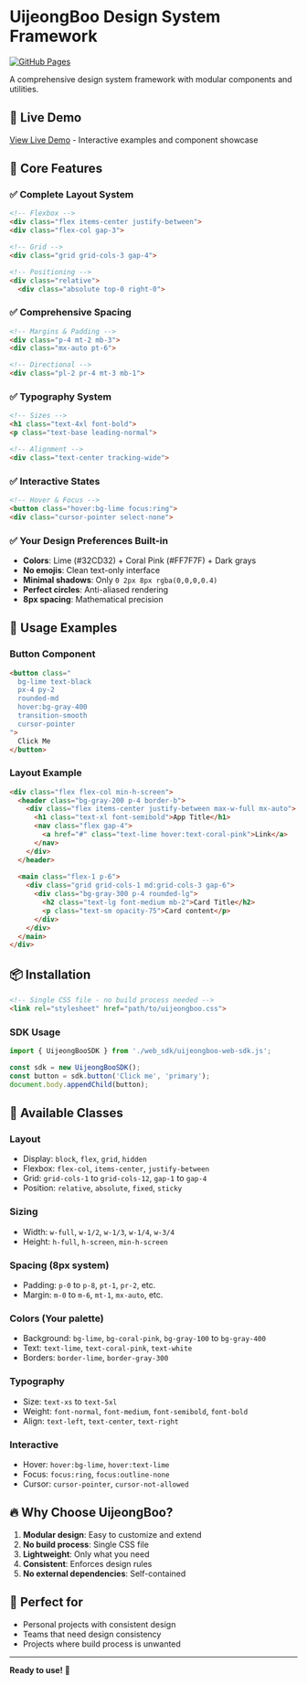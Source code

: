 # UijeongBoo Design System Framework

[![GitHub Pages](https://img.shields.io/badge/GitHub%20Pages-Deployed-brightgreen)](https://coreeeeaaaa.github.io/uijeongboo/)

A comprehensive design system framework with modular components and utilities.

## 🚀 Live Demo

[View Live Demo](https://coreeeeaaaa.github.io/uijeongboo/) - Interactive examples and component showcase

## 🎯 Core Features

### ✅ Complete Layout System
```html
<!-- Flexbox -->
<div class="flex items-center justify-between">
<div class="flex-col gap-3">

<!-- Grid -->
<div class="grid grid-cols-3 gap-4">

<!-- Positioning -->
<div class="relative">
  <div class="absolute top-0 right-0">
```

### ✅ Comprehensive Spacing
```html
<!-- Margins & Padding -->
<div class="p-4 mt-2 mb-3">
<div class="mx-auto pt-6">

<!-- Directional -->
<div class="pl-2 pr-4 mt-3 mb-1">
```

### ✅ Typography System
```html
<!-- Sizes -->
<h1 class="text-4xl font-bold">
<p class="text-base leading-normal">

<!-- Alignment -->
<div class="text-center tracking-wide">
```

### ✅ Interactive States
```html
<!-- Hover & Focus -->
<button class="hover:bg-lime focus:ring">
<div class="cursor-pointer select-none">
```

### ✅ Your Design Preferences Built-in
- **Colors**: Lime (#32CD32) + Coral Pink (#FF7F7F) + Dark grays
- **No emojis**: Clean text-only interface
- **Minimal shadows**: Only `0 2px 8px rgba(0,0,0,0.4)`
- **Perfect circles**: Anti-aliased rendering
- **8px spacing**: Mathematical precision

## 🚀 Usage Examples

### Button Component
```html
<button class="
  bg-lime text-black
  px-4 py-2 
  rounded-md
  hover:bg-gray-400
  transition-smooth
  cursor-pointer
">
  Click Me
</button>
```

### Layout Example
```html
<div class="flex flex-col min-h-screen">
  <header class="bg-gray-200 p-4 border-b">
    <div class="flex items-center justify-between max-w-full mx-auto">
      <h1 class="text-xl font-semibold">App Title</h1>
      <nav class="flex gap-4">
        <a href="#" class="text-lime hover:text-coral-pink">Link</a>
      </nav>
    </div>
  </header>
  
  <main class="flex-1 p-6">
    <div class="grid grid-cols-1 md:grid-cols-3 gap-6">
      <div class="bg-gray-300 p-4 rounded-lg">
        <h2 class="text-lg font-medium mb-2">Card Title</h2>
        <p class="text-sm opacity-75">Card content</p>
      </div>
    </div>
  </main>
</div>
```

## 📦 Installation

```html
<!-- Single CSS file - no build process needed -->
<link rel="stylesheet" href="path/to/uijeongboo.css">
```

### SDK Usage

```javascript
import { UijeongBooSDK } from './web_sdk/uijeongboo-web-sdk.js';

const sdk = new UijeongBooSDK();
const button = sdk.button('Click me', 'primary');
document.body.appendChild(button);
```

## 🎨 Available Classes

### Layout
- Display: `block`, `flex`, `grid`, `hidden`
- Flexbox: `flex-col`, `items-center`, `justify-between`
- Grid: `grid-cols-1` to `grid-cols-12`, `gap-1` to `gap-4`
- Position: `relative`, `absolute`, `fixed`, `sticky`

### Sizing
- Width: `w-full`, `w-1/2`, `w-1/3`, `w-1/4`, `w-3/4`
- Height: `h-full`, `h-screen`, `min-h-screen`

### Spacing (8px system)
- Padding: `p-0` to `p-8`, `pt-1`, `pr-2`, etc.
- Margin: `m-0` to `m-6`, `mt-1`, `mx-auto`, etc.

### Colors (Your palette)
- Background: `bg-lime`, `bg-coral-pink`, `bg-gray-100` to `bg-gray-400`
- Text: `text-lime`, `text-coral-pink`, `text-white`
- Borders: `border-lime`, `border-gray-300`

### Typography
- Size: `text-xs` to `text-5xl`
- Weight: `font-normal`, `font-medium`, `font-semibold`, `font-bold`
- Align: `text-left`, `text-center`, `text-right`

### Interactive
- Hover: `hover:bg-lime`, `hover:text-lime`
- Focus: `focus:ring`, `focus:outline-none`
- Cursor: `cursor-pointer`, `cursor-not-allowed`

## 🔥 Why Choose UijeongBoo?

1. **Modular design**: Easy to customize and extend
2. **No build process**: Single CSS file
3. **Lightweight**: Only what you need
4. **Consistent**: Enforces design rules
5. **No external dependencies**: Self-contained

## 🎯 Perfect for

- Personal projects with consistent design
- Teams that need design consistency
- Projects where build process is unwanted

---

**Ready to use!** 🎨